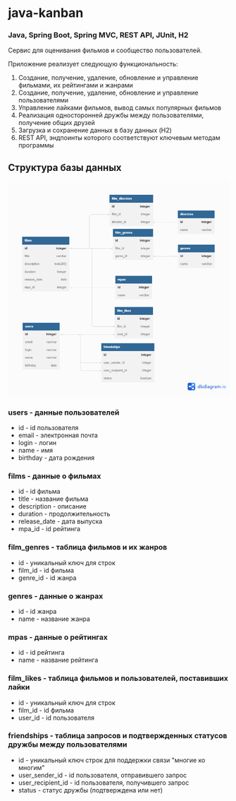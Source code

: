 # java-kanban
### Java, Spring Boot, Spring MVC, REST API, JUnit, H2

Сервис для оценивания фильмов и сообщество пользователей. 

Приложение реализует следующую функциональность: 

1. Создание, получение, удаление, обновление и управление фильмами, их рейтингами и жанрами
2. Создание, получение, удаление, обновление и управление пользователями
3. Управление лайками фильмов, вывод самых популярных фильмов
4. Реализация односторонней дружбы между пользователями, получение общих друзей
5. Загрузка и сохранение данных в базу данных (H2)
6. REST API, эндпоинты которого соответствуют ключевым методам программы

## Структура базы данных
![ER-диаграмма Filmorate](https://github.com/cptntotoro/java-filmorate/blob/main/database.png?raw=true)

### users - данные пользователей

- id - id пользователя
- email - электронная почта
- login - логин
- name - имя
- birthday - дата рождения

### films - данные о фильмах

- id - id фильма
- title - название фильма
- description - описание
- duration - продолжительность
- release_date - дата выпуска
- mpa_id - id рейтинга

### film_genres - таблица фильмов и их жанров

- id - уникальный ключ для строк
- film_id - id фильма
- genre_id - id жанра

### genres - данные о жанрах

- id - id жанра
- name - название жанра

### mpas - данные о рейтингах

- id - id рейтинга
- name - название рейтинга

### film_likes - таблица фильмов и пользователей, поставивших лайки

- id - уникальный ключ для строк
- film_id - id фильма
- user_id - id пользователя

### friendships - таблица запросов и подтвержденных статусов дружбы между пользователями

- id - уникальный ключ строк для поддержки связи "многие ко многим"
- user_sender_id - id пользователя, отправившего запрос
- user_recipient_id - id пользователя, получившего запрос
- status - статус дружбы (подтверждена или нет)
